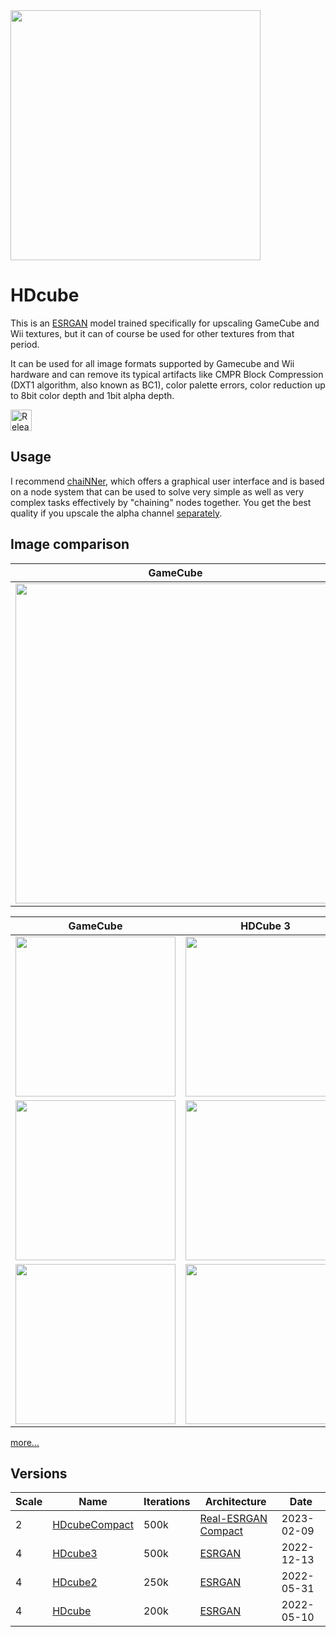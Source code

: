 <img src="https://i.imgur.com/qpUjENn.png" width="400"/>

# HDcube
This is an [ESRGAN](https://github.com/xinntao/ESRGAN) model trained specifically for upscaling GameCube and Wii textures, but it can of course be used for other textures from that period.

It can be used for all image formats supported by Gamecube and Wii hardware and can remove its typical artifacts like
CMPR Block Compression (DXT1 algorithm, also known as BC1), color palette errors, color reduction up to 8bit color depth and 1bit alpha depth.

[<img src="https://img.shields.io/github/v/release/Venomalia/HDcube?label=HDcube&style=for-the-badge" alt="Release Download" height="34"/>](https://github.com/Venomalia/HDcube/releases/latest)

## Usage
I recommend [chaiNNer](https://github.com/chaiNNer-org/chaiNNer), which offers a graphical user interface and is based on a node system that can be used to solve very simple as well as very complex tasks effectively by "chaining" nodes together.
You get the best quality if you upscale the alpha channel [separately](https://i.imgur.com/KLqjupn.png).


## Image comparison

|GameCube|HDcube3|
|---|---|
|<img src="https://i.imgur.com/LF0HGBg.png" width="512"/>|<img src="https://i.imgur.com/vDWRaLs.png" width="512"/>|

|GameCube|HDCube 3|GameCube|HDCube 3|
|---|---|---|---|
|<img src="https://i.imgur.com/476bdeZ.png" width="256"/>|<img src="https://i.imgur.com/wYESlsV.png" width="256"/>|<img src="https://i.imgur.com/7GGgStJ.png" width="256"/>|<img src="https://i.imgur.com/euMrBE5.png" width="256"/>|
|<img src="https://i.imgur.com/HxYcYN4.png" width="256"/>|<img src="https://i.imgur.com/GT9RjVc.png" width="256"/>|<img src="https://i.imgur.com/Bz39avz.png" width="256"/>|<img src="https://i.imgur.com/jXX6lhG.png" width="256"/>|
|<img src="https://i.imgur.com/R34f0Jv.png" width="256"/>|<img src="https://i.imgur.com/heetXP2.png" width="256"/>|<img src="https://i.imgur.com/U2DXTH5.png" width="256"/>|<img src="https://i.imgur.com/XZ8x19N.png" width="256"/>|

[more...](https://github.com/Venomalia/HDcube/tree/main/v3#image-comparison)

## Versions
|Scale|Name|Iterations|Architecture|Date|
|---|---|---|---|---|
|2|[HDcubeCompact](https://github.com/Venomalia/HDcube/tree/main/Compact)|500k|[Real-ESRGAN Compact](https://github.com/xinntao/Real-ESRGAN)|2023-02-09|
|4|[HDcube3](https://github.com/Venomalia/HDcube/tree/main/v3)|500k|[ESRGAN](https://github.com/xinntao/ESRGAN)|2022-12-13|
|4|[HDcube2](https://github.com/Venomalia/HDcube/tree/main/v2)|250k|[ESRGAN](https://github.com/xinntao/ESRGAN)|2022-05-31|
|4|[HDcube](https://github.com/Venomalia/HDcube/tree/main/v1)|200k|[ESRGAN](https://github.com/xinntao/ESRGAN)|2022-05-10|
